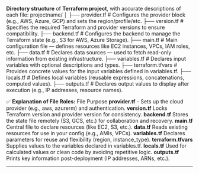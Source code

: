 **Directory structure** of  **Terraform project**, with accurate descriptions of each file:
projectname/
│
├── provider.tf         # Configures the provider block (e.g., AWS, Azure, GCP) and sets the region/profile/etc.
├── version.tf          # Specifies the required Terraform and provider versions to ensure compatibility.
├── backend.tf          # Configures the backend to manage the Terraform state (e.g., S3 for AWS, Azure Storage).
├── main.tf             # Main configuration file — defines resources like EC2 instances, VPCs, IAM roles, etc.
├── data.tf             # Declares data sources — used to fetch read-only information from existing infrastructure.
├── variables.tf        # Declares input variables with optional descriptions and types.
├── terraform.tfvars    # Provides concrete values for the input variables defined in variables.tf.
├── locals.tf           # Defines local variables (reusable expressions, concatenations, computed values).
├── outputs.tf          # Declares output values to display after execution (e.g., IP addresses, resource names).


✅ **Explanation of File Roles:**
  File	             Purpose
**provider.tf** -	Sets up the cloud provider (e.g., aws, azurerm) and authentication.
**version.tf**	Locks Terraform version and provider version for consistency.
**backend.tf**	Stores the state file remotely (S3, GCS, etc.) for collaboration and recovery.
**main.tf**	Central file to declare resources (like EC2, S3, etc.).
**data.tf**	Reads existing resources for use in your config (e.g., AMIs, VPCs).
**variables.tf**	Declares parameters for reuse and flexibility (region, instance_type).
**terraform.tfvars**	Supplies values to the variables declared in variables.tf.
**locals.tf**	Used for calculated values or clean code by avoiding repetitive logic.
**outputs.tf**	Prints key information post-deployment (IP addresses, ARNs, etc.).

------------------------------------------------------------------------------------------------------------------------- 

